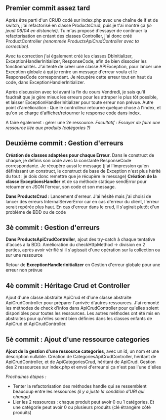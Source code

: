 ## Premier commit assez tard

Après être parti d'un CRUD codé sur index.php avec une chaîne de if et de switch, j'ai refactorisé en classe ProductsCrud, puis je t'ai montré ça *(le jeudi 06/04 en distanciel)*.
Tu m'as proposé d'essayer de continuer la refactorisation en créant des classes Controller, j'ai donc créé ProductController *(renommée ProductsApiCrudController avec ta correction)*.

Avec ta correction j'ai également créé les classes DbInitializer, ExceptionHandlerInitializer, ResponseCode, afin de bien dissocier les fonctionnalités.
J'ai tenté de créer une classe APIException, pour lancer une Exception globale à qui je rentre un message d'erreur voulu et le ResponseCode correspondant. Je récupère cette erreur tout en haut du code, dans ExceptionHandlerInitializer.


Après discussion avec toi avant la fin du cours Vendredi, je sais qu'il faudrait que je gère mieux les erreurs pour les attraper le plus tôt possible, et laisser ExceptionHandlerInitializer pour toute erreur non prévue.
Autre point d'amélioration : Que le controlleur retourne quelque chose à l'index, et qu'on se charge d'afficher/retourner le response code dans index.

A faire également : gérer une 2è ressource. *Facultatif : Essayer de faire une ressource liée aux produits (catégories ?)*

## Deuxième commit : Gestion d'erreurs

**Création de classes adaptées pour chaque Erreur**. Dans le construct de chaque, je définis son code avec la constante ResponseCode correspondante. Je récupère aussi le message (j'ai l'impression qu'en définissant un construct, le construct de base de Exception n'est plus hérité du tout : je dois donc remettre que je récupère le message)
**Création de la classe ExceptionsHandler** et de sa méthode statique sendError pour retourner en JSON l'erreur, son code et son message.

**Dans ProductsCrud** : Lancement d'erreur. J'ai hésité mais j'ai choisi de lancer des erreurs InternalServerError car en cas d'erreur du client, l'erreur serait repérée plus haut. En cas d'erreur dans le crud, il s'agirait plutôt d'un problème de BDD ou de code

## 3è commit : Gestion d'erreurs

**Dans ProductsApiCrudController**, ajout des try-catch à chaque tentative d'accès à la BDD. Amélioration du checkHttpMethod -> division en 2 parties, après avoir vérifié si il s'agissait d'une opération sur la collection ou sur une ressource

Retour de **ExceptionHandlerInitializer** en Gestion d'erreur globale pour une erreur non prévue

## 4è commit : Héritage Crud et Controller

Ajout d'une classe abstraite ApiCrud et d'une classe abstraite ApiCrudController pour préparer l'arrivée d'autres ressources. J'ai remonté les méthodes de check d'infos dans ApiCrudController pour qu'elles soient disponibles pour toutes les ressources.
Les autres méthodes ont été mis en abstraites pour qu'elles soient bien définies dans les classes enfants de ApiCrud et ApiCrudController.

## 5è commit : Ajout d'une ressource categories

**Ajout de la gestion d'une ressource categories**, avec un id, un nom et une description nullable.
Création de CategoriesApiCrudController, héritant de ApiCrudController, et de ApiCategoriesCrud, héritant de ApiCrud.
Gestion des 2 ressources sur index.php et envoi d'erreur si ça n'est pas l'une d'elles

*Prochaines étapes :* 
- Tenter la refactorisation des méthodes handle qui se ressemblent beaucoup entre les ressources *(il y a juste la condition d'URI qui change)*
- Lier les 2 ressources : chaque produit peut avoir 0 ou 1 catégories. Et une catégorie peut avoir 0 ou plusieurs produits (clé étrangère côté produits)